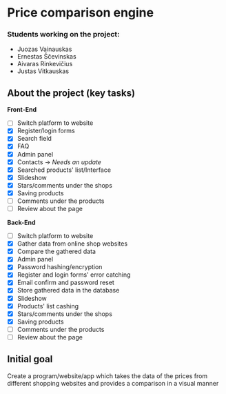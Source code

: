 # Price comparison engine
### Students working on the project: 
- Juozas Vainauskas
- Ernestas Ščevinskas
- Aivaras Rinkevičius
- Justas Vitkauskas
## About the project (key tasks)
**Front-End**
- [ ] Switch platform to website
- [x] Register/login forms
- [x] Search field
- [x] FAQ
- [x] Admin panel
- [x] Contacts -> *Needs an update*
- [x] Searched products' list/Interface
- [x] Slideshow
- [x] Stars/comments under the shops
- [x] Saving products
- [ ] Comments under the products
- [ ] Review about the page

**Back-End**
- [ ] Switch platform to website
- [x] Gather data from online shop websites
- [x] Compare the gathered data
- [x] Admin panel
- [x] Password hashing/encryption
- [x] Register and login forms' error catching
- [x] Email confirm and password reset
- [x] Store gathered data in the database
- [x] Slideshow
- [x] Products' list cashing
- [x] Stars/comments under the shops
- [x] Saving products
- [ ] Comments under the products
- [ ] Review about the page

## Initial goal
Create a program/website/app which takes the data of the prices from different shopping websites and provides a comparison in a visual manner
